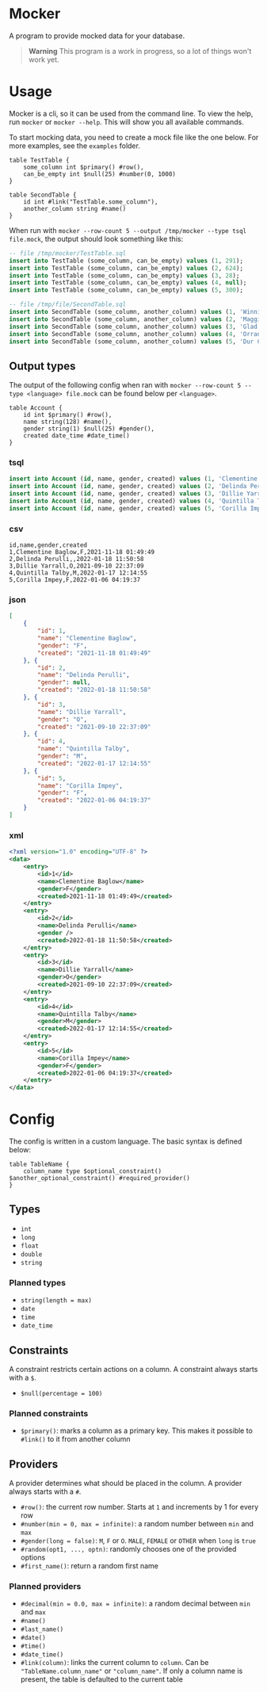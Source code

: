 # Mocker

A program to provide mocked data for your database.

> **Warning** This program is a work in progress, so a lot of things won't work yet.

# Usage

Mocker is a cli, so it can be used from the command line. To view the help, run `mocker` or `mocker --help`. This will show you all available commands.

To start mocking data, you need to create a mock file like the one below. For more examples, see the `examples` folder.

```mock
table TestTable {
	some_column int $primary() #row(),
	can_be_empty int $null(25) #number(0, 1000)
}

table SecondTable {
	id int #link("TestTable.some_column"),
	another_column string #name()
}
```

When run with `mocker --row-count 5 --output /tmp/mocker --type tsql file.mock`, the output should look something like this:

```sql
-- file /tmp/mocker/TestTable.sql
insert into TestTable (some_column, can_be_empty) values (1, 291);
insert into TestTable (some_column, can_be_empty) values (2, 624);
insert into TestTable (some_column, can_be_empty) values (3, 28);
insert into TestTable (some_column, can_be_empty) values (4, null);
insert into TestTable (some_column, can_be_empty) values (5, 300);

-- file /tmp/file/SecondTable.sql
insert into SecondTable (some_column, another_column) values (1, 'Winni Crinage');
insert into SecondTable (some_column, another_column) values (2, 'Maggie Sennett');
insert into SecondTable (some_column, another_column) values (3, 'Glad Barti');
insert into SecondTable (some_column, another_column) values (4, 'Orran O'' Markey');
insert into SecondTable (some_column, another_column) values (5, 'Dur Chittleburgh');
```

## Output types

The output of the following config when ran with `mocker --row-count 5 --type <language> file.mock` can be found below per `<language>`.

```mock
table Account {
	id int $primary() #row(),
	name string(128) #name(),
	gender string(1) $null(25) #gender(),
	created date_time #date_time()
}
```

### tsql

```sql
insert into Account (id, name, gender, created) values (1, 'Clementine Baglow', 'F', '2021-11-18 01:49:49');
insert into Account (id, name, gender, created) values (2, 'Delinda Perulli', null, '2022-01-18 11:50:58');
insert into Account (id, name, gender, created) values (3, 'Dillie Yarrall', 'O', '2021-09-10 22:37:09');
insert into Account (id, name, gender, created) values (4, 'Quintilla Talby', 'M', '2022-01-17 12:14:55');
insert into Account (id, name, gender, created) values (5, 'Corilla Impey', 'F', '2022-01-06 04:19:37');
```

### csv

```csv
id,name,gender,created
1,Clementine Baglow,F,2021-11-18 01:49:49
2,Delinda Perulli,,2022-01-18 11:50:58
3,Dillie Yarrall,O,2021-09-10 22:37:09
4,Quintilla Talby,M,2022-01-17 12:14:55
5,Corilla Impey,F,2022-01-06 04:19:37
```

### json

```json
[
	{
		"id": 1,
		"name": "Clementine Baglow",
		"gender": "F",
		"created": "2021-11-18 01:49:49"
	}, {
		"id": 2,
		"name": "Delinda Perulli",
		"gender": null,
		"created": "2022-01-18 11:50:58"
	}, {
		"id": 3,
		"name": "Dillie Yarrall",
		"gender": "O",
		"created": "2021-09-10 22:37:09"
	}, {
		"id": 4,
		"name": "Quintilla Talby",
		"gender": "M",
		"created": "2022-01-17 12:14:55"
	}, {
		"id": 5,
		"name": "Corilla Impey",
		"gender": "F",
		"created": "2022-01-06 04:19:37"
	}
]
```

### xml

```xml
<?xml version="1.0" encoding="UTF-8" ?>
<data>
	<entry>
		<id>1</id>
		<name>Clementine Baglow</name>
		<gender>F</gender>
		<created>2021-11-18 01:49:49</created>
	</entry>
	<entry>
		<id>2</id>
		<name>Delinda Perulli</name>
		<gender />
		<created>2022-01-18 11:50:58</created>
	</entry>
	<entry>
		<id>3</id>
		<name>Dillie Yarrall</name>
		<gender>O</gender>
		<created>2021-09-10 22:37:09</created>
	</entry>
	<entry>
		<id>4</id>
		<name>Quintilla Talby</name>
		<gender>M</gender>
		<created>2022-01-17 12:14:55</created>
	</entry>
	<entry>
		<id>5</id>
		<name>Corilla Impey</name>
		<gender>F</gender>
		<created>2022-01-06 04:19:37</created>
	</entry>
</data>
```

# Config

The config is written in a custom language. The basic syntax is defined below:

```mock
table TableName {
	column_name type $optional_constraint() $another_optional_constraint() #required_provider()
}
```

## Types

- `int`
- `long`
- `float`
- `double`
- `string`

### Planned types

- `string(length = max)`
- `date`
- `time`
- `date_time`

## Constraints

A constraint restricts certain actions on a column. A constraint always starts with a `$`.

- `$null(percentage = 100)`

### Planned constraints

- `$primary()`: marks a column as a primary key. This makes it possible to `#link()` to it from another column

## Providers

A provider determines what should be placed in the column. A provider always starts with a `#`.

- `#row()`: the current row number. Starts at `1` and increments by 1 for every row
- `#number(min = 0, max = infinite)`: a random number between `min` and `max`
- `#gender(long = false)`: `M`, `F` or `O`. `MALE`, `FEMALE` or `OTHER` when `long` is `true`
- `#random(opt1, ..., optn)`: randomly chooses one of the provided options
- `#first_name()`: return a random first name

### Planned providers

- `#decimal(min = 0.0, max = infinite)`: a random decimal between `min` and `max`
- `#name()`
- `#last_name()`
- `#date()`
- `#time()`
- `#date_time()`
- `#link(column)`: links the current column to `column`. Can be `"TableName.column_name"` or `"column_name"`. If only a column name is present, the table is defaulted to the current table
